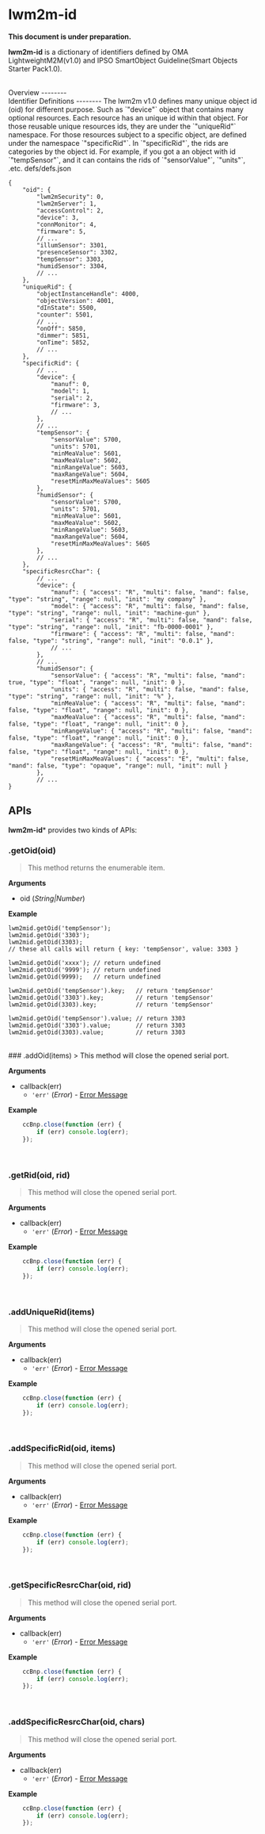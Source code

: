 lwm2m-id
===============

**This document is under preparation.**

**lwm2m-id** is a dictionary of identifiers defined by OMA LightweightM2M(v1.0) and IPSO SmartObject Guideline(Smart Objects Starter Pack1.0).

<br>
Overview
--------

<br>
Identifier Definitions
--------
The lwm2m v1.0 defines many unique object id (oid) for different purpose. Such as `"device"` object that contains many optional resources. Each resource has an unique id within that object. For those reusable unique resources ids, they are under the `"uniqueRid"` namespace. For those resources subject to a specific object, are defined under the namespace `"specificRid"`. In `"specificRid"`, the rids are categories by the object id. For example, if you got a an object with id `"tempSensor"`, and it can contains the rids of `"sensorValue"`, `"units"`, .etc.
defs/defs.json

    {
        "oid": {
            "lwm2mSecurity": 0,
            "lwm2mServer": 1,
            "accessControl": 2,
            "device": 3,
            "connMonitor": 4,
            "firmware": 5,
            // ...
            "illumSensor": 3301,
            "presenceSensor": 3302,
            "tempSensor": 3303,
            "humidSensor": 3304,
            // ...
        },
        "uniqueRid": {
            "objectInstanceHandle": 4000,
            "objectVersion": 4001,
            "dInState": 5500,
            "counter": 5501,
            // ...
            "onOff": 5850,
            "dimmer": 5851,
            "onTime": 5852,
            // ...
        },
        "specificRid": {
            // ...
            "device": {
                "manuf": 0,
                "model": 1,
                "serial": 2,
                "firmware": 3,
                // ...
            },
            // ...
            "tempSensor": {
                "sensorValue": 5700,
                "units": 5701,
                "minMeaValue": 5601,
                "maxMeaValue": 5602,
                "minRangeValue": 5603,
                "maxRangeValue": 5604,
                "resetMinMaxMeaValues": 5605
            },
            "humidSensor": {
                "sensorValue": 5700,
                "units": 5701,
                "minMeaValue": 5601,
                "maxMeaValue": 5602,
                "minRangeValue": 5603,
                "maxRangeValue": 5604,
                "resetMinMaxMeaValues": 5605
            },
            // ...
        },
        "specificResrcChar": {
            // ...
            "device": {
                "manuf": { "access": "R", "multi": false, "mand": false, "type": "string", "range": null, "init": "my company" },
                "model": { "access": "R", "multi": false, "mand": false, "type": "string", "range": null, "init": "machine-gun" },
                "serial": { "access": "R", "multi": false, "mand": false, "type": "string", "range": null, "init": "fb-0000-0001" },
                "firmware": { "access": "R", "multi": false, "mand": false, "type": "string", "range": null, "init": "0.0.1" },
                // ...
            },
            // ...
            "humidSensor": {
                "sensorValue": { "access": "R", "multi": false, "mand": true, "type": "float", "range": null, "init": 0 },
                "units": { "access": "R", "multi": false, "mand": false, "type": "string", "range": null, "init": "%" },
                "minMeaValue": { "access": "R", "multi": false, "mand": false, "type": "float", "range": null, "init": 0 },
                "maxMeaValue": { "access": "R", "multi": false, "mand": false, "type": "float", "range": null, "init": 0 },
                "minRangeValue": { "access": "R", "multi": false, "mand": false, "type": "float", "range": null, "init": 0 },
                "maxRangeValue": { "access": "R", "multi": false, "mand": false, "type": "float", "range": null, "init": 0 },
                "resetMinMaxMeaValues": { "access": "E", "multi": false, "mand": false, "type": "opaque", "range": null, "init": null }
            },
            // ...
    }

APIs
--------
**lwm2m-id*** provides two kinds of APIs:

<a name="close"></a>
### .getOid(oid)
> This method returns the enumerable item.

**Arguments**
- oid (*String|Number*)


**Example**

    lwm2mid.getOid('tempSensor');
    lwm2mid.getOid('3303');
    lwm2mid.getOid(3303);
    // these all calls will return { key: 'tempSensor', value: 3303 }

    lwm2mid.getOid('xxxx'); // return undefined 
    lwm2mid.getOid('9999'); // return undefined 
    lwm2mid.getOid(9999);   // return undefined 

    lwm2mid.getOid('tempSensor').key;   // return 'tempSensor'
    lwm2mid.getOid('3303').key;         // return 'tempSensor'
    lwm2mid.getOid(3303).key;           // return 'tempSensor'

    lwm2mid.getOid('tempSensor').value; // return 3303
    lwm2mid.getOid('3303').value;       // return 3303
    lwm2mid.getOid(3303).value;         // return 3303

<br>
<a name="close"></a>
### .addOid(items)
> This method will close the opened serial port.

**Arguments**

- callback(err)
    - `'err'` (*Error*) - [Error Message](#errcodes)

**Example**
```javascript
    ccBnp.close(function (err) {
        if (err) console.log(err);
    });
```
<br>

<a name="close"></a>
### .getRid(oid, rid)
> This method will close the opened serial port.

**Arguments**

- callback(err)
    - `'err'` (*Error*) - [Error Message](#errcodes)

**Example**
```javascript
    ccBnp.close(function (err) {
        if (err) console.log(err);
    });
```
<br>


<a name="close"></a>
### .addUniqueRid(items)
> This method will close the opened serial port.

**Arguments**

- callback(err)
    - `'err'` (*Error*) - [Error Message](#errcodes)

**Example**
```javascript
    ccBnp.close(function (err) {
        if (err) console.log(err);
    });
```
<br>

<a name="close"></a>
### .addSpecificRid(oid, items)
> This method will close the opened serial port.

**Arguments**

- callback(err)
    - `'err'` (*Error*) - [Error Message](#errcodes)

**Example**
```javascript
    ccBnp.close(function (err) {
        if (err) console.log(err);
    });
```
<br>

<a name="close"></a>
### .getSpecificResrcChar(oid, rid)
> This method will close the opened serial port.

**Arguments**

- callback(err)
    - `'err'` (*Error*) - [Error Message](#errcodes)

**Example**
```javascript
    ccBnp.close(function (err) {
        if (err) console.log(err);
    });
```
<br>

<a name="close"></a>
### .addSpecificResrcChar(oid, chars)
> This method will close the opened serial port.

**Arguments**

- callback(err)
    - `'err'` (*Error*) - [Error Message](#errcodes)

**Example**
```javascript
    ccBnp.close(function (err) {
        if (err) console.log(err);
    });
```
<br>

